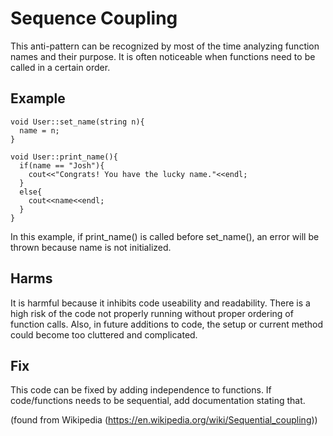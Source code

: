 # Sequence Coupling

This anti-pattern can be recognized by most of the time analyzing function names and their purpose. It is often noticeable when functions need to be called in a certain order.

## Example
```{C++}
void User::set_name(string n){
  name = n;
}

void User::print_name(){
  if(name == "Josh"){
    cout<<"Congrats! You have the lucky name."<<endl;
  }
  else{
    cout<<name<<endl;
  }
}
```
In this example, if print_name() is called before set_name(), an error will be thrown because name is not initialized.

## Harms

It is harmful because it inhibits code useability and readability.
There is a high risk of the code not properly running without proper ordering of function calls.
Also, in future additions to code, the setup or current method could become too cluttered and complicated.

## Fix

This code can be fixed by adding independence to functions. If code/functions needs to be sequential, add documentation stating that.



(found from Wikipedia (https://en.wikipedia.org/wiki/Sequential_coupling))

